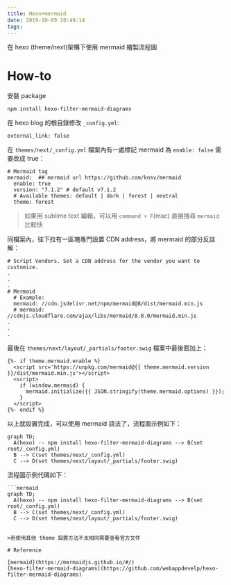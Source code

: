 ```yaml
---
title: Hexo+mermaid
date: 2019-10-09 20:49:14
tags:
---
```


在 hexo (theme/next)架構下使用 mermaid 繪製流程圖

# How-to

安裝 package
```
npm install hexo-filter-mermaid-diagrams
```

在 hexo blog 的根目錄修改 `_config.yml`:
```
external_link: false
```

在 `themes/next/_config.yml` 檔案內有一處標記 mermaid 為 `enable: false` 需要改成 true：
```
# Mermaid tag
mermaid:  ## mermaid url https://github.com/knsv/mermaid
  enable: true
  version: "7.1.2" # default v7.1.2
  # Available themes: default | dark | forest | neutral
  theme: forest
```
>如果用 sublime text 編輯，可以用 `command + F`(mac) 直接搜尋 `mermaid` 比較快

同檔案內，往下拉有一區塊專門設置 CDN address，將 mermaid 的部分反註解：
```
# Script Vendors. Set a CDN address for the vendor you want to customize.
.
.
.
# Mermaid
  # Example:
  mermaid: //cdn.jsdelivr.net/npm/mermaid@8/dist/mermaid.min.js
  # mermaid: //cdnjs.cloudflare.com/ajax/libs/mermaid/8.0.0/mermaid.min.js
.
.
.
```

最後在 `themes/next/layout/_partials/footer.swig` 檔案中最後面加上：
```
{%- if theme.mermaid.enable %}
  <script src='https://unpkg.com/mermaid@{{ theme.mermaid.version }}/dist/mermaid.min.js'></script>
  <script>
    if (window.mermaid) {
      mermaid.initialize({{ JSON.stringify(theme.mermaid.options) }});
    }
  </script>
{%- endif %}
```

以上就設置完成，可以使用 mermaid 語法了，流程圖示例如下：
```mermaid
graph TD;
  A(hexo) -- npm install hexo-filter-mermaid-diagrams --> B(set root/_config.yml)
  B --> C(set themes/next/_config.yml)
  C --> D(set themes/next/layout/_partials/footer.swig)
```

流程圖示例代碼如下：
```
```mermaid
graph TD;
  A(hexo) -- npm install hexo-filter-mermaid-diagrams --> B(set root/_config.yml)
  B --> C(set themes/next/_config.yml)
  C --> D(set themes/next/layout/_partials/footer.swig)
```
```

>若使用其他 theme 設置方法不太相同需要查看官方文件

# Reference

[mermaid](https://mermaidjs.github.io/#/)
[hexo-filter-mermaid-diagrams](https://github.com/webappdevelp/hexo-filter-mermaid-diagrams)
